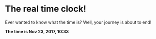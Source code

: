 # The real time clock!

Ever wanted to know what the time is? Well, your journey is about to end!

**The time is Nov 23, 2017, 10:33**